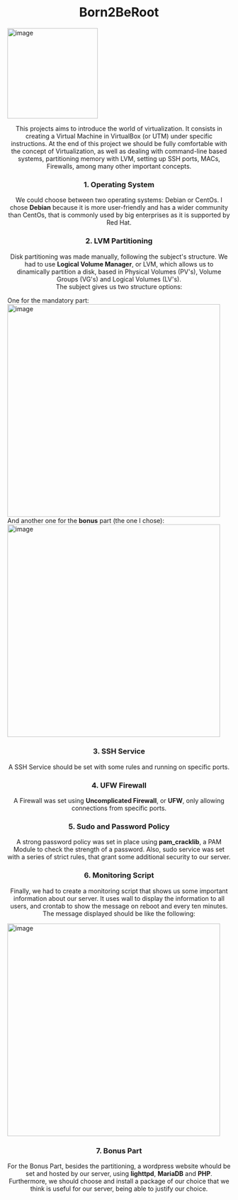 <h1 align=center>
 Born2BeRoot
</h1>
<img width="204" alt="image" src="https://user-images.githubusercontent.com/37090738/159490276-0871111a-ad28-44cb-8b99-5129c80eaaa3.png">


<p align=center>
 This projects aims to introduce the world of virtualization.
 It consists in creating a Virtual Machine in VirtualBox (or UTM) under specific instructions. At the end of this project we should be fully comfortable with the    concept of Virtualization, as well as dealing with command-line based systems, partitioning memory with LVM, setting up SSH ports, MACs, Firewalls, among many other  important concepts.
</p>

<h3 align=center>
 1. Operating System
</h3>
<p align=center>
 We could choose between two operating systems: Debian or CentOs. I chose <b>Debian</b> because it is more user-friendly and has a wider community than CentOs, that is commonly used by big enterprises as it is supported by Red Hat.
</p>

<h3 align=center>
2. LVM Partitioning
</h3>
<p align=center>
  Disk partitioning was made manually, following the subject's structure. We had to use <b>Logical Volume Manager</b>, or LVM, which allows us to dinamically partition a disk, based in Physical Volumes (PV's), Volume Groups (VG's) and Logical Volumes (LV's).<br>
   The subject gives us two structure options:<br>
 </p>
 <p align=left>
   One for the </b>mandatory</b> part:<br>
   <img width="480" alt="image" src="https://user-images.githubusercontent.com/37090738/152538613-51e218dd-3475-4c58-9754-02a28d5ad75d.png"><br>
   And another one for the <b>bonus</b> part (the one I chose):<br>
   <img width="480" alt="image" src="https://user-images.githubusercontent.com/37090738/152537717-3e5d6ea3-3294-4979-8483-68e080db608b.png"><br>
</p>

<h3 align=center>
 3. SSH Service
</h3>
<p align=center>
 A SSH Service should be set with some rules and running on specific ports.
</p>

<h3 align=center>
 4. UFW Firewall
</h3>
<p align=center>
 A Firewall was set using <b>Uncomplicated Firewall</b>, or <b>UFW</b>, only allowing connections from specific ports.
</p>

<h3 align=center>
 5. Sudo and Password Policy
</h3>
<p align=center>
A strong password policy was set in place using <b>pam_cracklib</b>, a PAM Module to check the strength of a password.
Also, sudo service was set with a series of strict rules, that grant some additional security to our server.
</p>

<h3 align=center>
 6. Monitoring Script
</h3>
<p align=center>
 Finally, we had to create a monitoring script that shows us some important information about our server. It uses wall to display the information to all users, and crontab to show the message on reboot and every ten minutes.
 The message displayed should be like the following: <br>
</p>
<p align=left>
 <img width="480" alt="image" src="https://user-images.githubusercontent.com/37090738/152543786-f66a55c8-bcc9-4101-902a-593c7531f968.png"><br>
</p>

<h3 align=center>
 7. Bonus Part
</h3>
<p align=center>
 For the Bonus Part, besides the partitioning, a wordpress website whould be set and hosted by our server, using <b>lighttpd</b>, <b>MariaDB</b> and <b>PHP</b>.
 Furthermore, we should choose and install a package of our choice that we think is useful for our server, being able to justify our choice.
</p>
